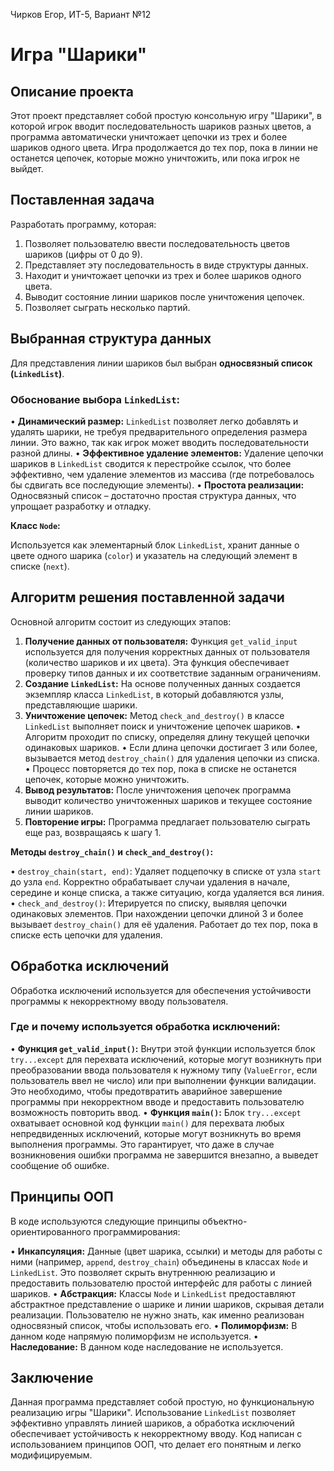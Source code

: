 Чирков Егор, ИТ-5, Вариант №12

# Игра "Шарики"

## Описание проекта

Этот проект представляет собой простую консольную игру "Шарики", в которой игрок вводит последовательность шариков разных цветов, а программа автоматически уничтожает цепочки из трех и более шариков одного цвета. Игра продолжается до тех пор, пока в линии не останется цепочек, которые можно уничтожить, или пока игрок не выйдет.

## Поставленная задача

Разработать программу, которая:

1.  Позволяет пользователю ввести последовательность цветов шариков (цифры от 0 до 9).
2.  Представляет эту последовательность в виде структуры данных.
3.  Находит и уничтожает цепочки из трех и более шариков одного цвета.
4.  Выводит состояние линии шариков после уничтожения цепочек.
5.  Позволяет сыграть несколько партий.

## Выбранная структура данных

Для представления линии шариков был выбран **односвязный список (`LinkedList`)**.

### Обоснование выбора `LinkedList`:

•   **Динамический размер:** `LinkedList` позволяет легко добавлять и удалять шарики, не требуя предварительного определения размера линии. Это важно, так как игрок может вводить последовательности разной длины.
•   **Эффективное удаление элементов:** Удаление цепочки шариков в `LinkedList` сводится к перестройке ссылок, что более эффективно, чем удаление элементов из массива (где потребовалось бы сдвигать все последующие элементы).
•   **Простота реализации:** Односвязный список – достаточно простая структура данных, что упрощает разработку и отладку.


**Класс `Node`:**

Используется как элементарный блок `LinkedList`, хранит данные о цвете одного шарика (`color`) и указатель на следующий элемент в списке (`next`).

## Алгоритм решения поставленной задачи

Основной алгоритм состоит из следующих этапов:

1.  **Получение данных от пользователя:** Функция `get_valid_input` используется для получения корректных данных от пользователя (количество шариков и их цвета). Эта функция обеспечивает проверку типов данных и их соответствие заданным ограничениям.
2.  **Создание `LinkedList`:** На основе полученных данных создается экземпляр класса `LinkedList`, в который добавляются узлы, представляющие шарики.
3.  **Уничтожение цепочек:** Метод `check_and_destroy()` в классе `LinkedList` выполняет поиск и уничтожение цепочек шариков.
    •   Алгоритм проходит по списку, определяя длину текущей цепочки одинаковых шариков.
    •   Если длина цепочки достигает 3 или более, вызывается метод `destroy_chain()` для удаления цепочки из списка.
    •   Процесс повторяется до тех пор, пока в списке не останется цепочек, которые можно уничтожить.
4.  **Вывод результатов:** После уничтожения цепочек программа выводит количество уничтоженных шариков и текущее состояние линии шариков.
5.  **Повторение игры:** Программа предлагает пользователю сыграть еще раз, возвращаясь к шагу 1.

**Методы `destroy_chain()` и `check_and_destroy()`:**

•   `destroy_chain(start, end)`: Удаляет подцепочку в списке от узла `start` до узла `end`. Корректно обрабатывает случаи удаления в начале, середине и конце списка, а также ситуацию, когда удаляется вся линия.
•   `check_and_destroy()`: Итерируется по списку, выявляя цепочки одинаковых элементов. При нахождении цепочки длиной 3 и более вызывает `destroy_chain()` для её удаления.  Работает до тех пор, пока в списке есть цепочки для удаления.

## Обработка исключений

Обработка исключений используется для обеспечения устойчивости программы к некорректному вводу пользователя.

### Где и почему используется обработка исключений:

•   **Функция `get_valid_input()`:** Внутри этой функции используется блок `try...except` для перехвата исключений, которые могут возникнуть при преобразовании ввода пользователя к нужному типу (`ValueError`, если пользователь ввел не число) или при выполнении функции валидации.  Это необходимо, чтобы предотвратить аварийное завершение программы при некорректном вводе и предоставить пользователю возможность повторить ввод.
•   **Функция `main()`:**  Блок `try...except` охватывает основной код функции `main()` для перехвата любых непредвиденных исключений, которые могут возникнуть во время выполнения программы. Это гарантирует, что даже в случае возникновения ошибки программа не завершится внезапно, а выведет сообщение об ошибке.

## Принципы ООП

В коде используются следующие принципы объектно-ориентированного программирования:

•   **Инкапсуляция:** Данные (цвет шарика, ссылки) и методы для работы с ними (например, `append`, `destroy_chain`) объединены в классах `Node` и `LinkedList`.  Это позволяет скрыть внутреннюю реализацию и предоставить пользователю простой интерфейс для работы с линией шариков.
•   **Абстракция:** Классы `Node` и `LinkedList` предоставляют абстрактное представление о шарике и линии шариков, скрывая детали реализации. Пользователю не нужно знать, как именно реализован односвязный список, чтобы использовать его.
•   **Полиморфизм:** В данном коде напрямую полиморфизм не используется.
•   **Наследование:** В данном коде наследование не используется.

## Заключение

Данная программа представляет собой простую, но функциональную реализацию игры "Шарики". Использование `LinkedList` позволяет эффективно управлять линией шариков, а обработка исключений обеспечивает устойчивость к некорректному вводу.  Код написан с использованием принципов ООП, что делает его понятным и легко модифицируемым.
